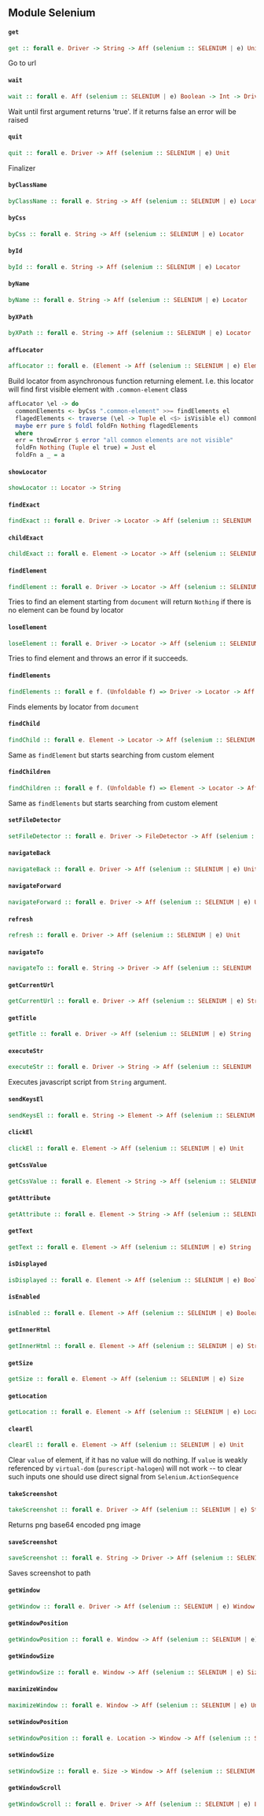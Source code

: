## Module Selenium

#### `get`

``` purescript
get :: forall e. Driver -> String -> Aff (selenium :: SELENIUM | e) Unit
```

Go to url

#### `wait`

``` purescript
wait :: forall e. Aff (selenium :: SELENIUM | e) Boolean -> Int -> Driver -> Aff (selenium :: SELENIUM | e) Unit
```

Wait until first argument returns 'true'. If it returns false an error will be raised

#### `quit`

``` purescript
quit :: forall e. Driver -> Aff (selenium :: SELENIUM | e) Unit
```

Finalizer

#### `byClassName`

``` purescript
byClassName :: forall e. String -> Aff (selenium :: SELENIUM | e) Locator
```

#### `byCss`

``` purescript
byCss :: forall e. String -> Aff (selenium :: SELENIUM | e) Locator
```

#### `byId`

``` purescript
byId :: forall e. String -> Aff (selenium :: SELENIUM | e) Locator
```

#### `byName`

``` purescript
byName :: forall e. String -> Aff (selenium :: SELENIUM | e) Locator
```

#### `byXPath`

``` purescript
byXPath :: forall e. String -> Aff (selenium :: SELENIUM | e) Locator
```

#### `affLocator`

``` purescript
affLocator :: forall e. (Element -> Aff (selenium :: SELENIUM | e) Element) -> Aff (selenium :: SELENIUM | e) Locator
```

Build locator from asynchronous function returning element.
I.e. this locator will find first visible element with `.common-element` class
```purescript
affLocator \el -> do
  commonElements <- byCss ".common-element" >>= findElements el
  flagedElements <- traverse (\el -> Tuple el <$> isVisible el) commonElements
  maybe err pure $ foldl foldFn Nothing flagedElements
  where
  err = throwError $ error "all common elements are not visible"
  foldFn Nothing (Tuple el true) = Just el
  foldFn a _ = a
```

#### `showLocator`

``` purescript
showLocator :: Locator -> String
```

#### `findExact`

``` purescript
findExact :: forall e. Driver -> Locator -> Aff (selenium :: SELENIUM | e) Element
```

#### `childExact`

``` purescript
childExact :: forall e. Element -> Locator -> Aff (selenium :: SELENIUM | e) Element
```

#### `findElement`

``` purescript
findElement :: forall e. Driver -> Locator -> Aff (selenium :: SELENIUM | e) (Maybe Element)
```

Tries to find an element starting from `document` will return `Nothing` if there
is no element can be found by locator

#### `loseElement`

``` purescript
loseElement :: forall e. Driver -> Locator -> Aff (selenium :: SELENIUM | e) Unit
```

Tries to find element and throws an error if it succeeds.

#### `findElements`

``` purescript
findElements :: forall e f. (Unfoldable f) => Driver -> Locator -> Aff (selenium :: SELENIUM | e) (f Element)
```

Finds elements by locator from `document`

#### `findChild`

``` purescript
findChild :: forall e. Element -> Locator -> Aff (selenium :: SELENIUM | e) (Maybe Element)
```

Same as `findElement` but starts searching from custom element

#### `findChildren`

``` purescript
findChildren :: forall e f. (Unfoldable f) => Element -> Locator -> Aff (selenium :: SELENIUM | e) (f Element)
```

Same as `findElements` but starts searching from custom element

#### `setFileDetector`

``` purescript
setFileDetector :: forall e. Driver -> FileDetector -> Aff (selenium :: SELENIUM | e) Unit
```

#### `navigateBack`

``` purescript
navigateBack :: forall e. Driver -> Aff (selenium :: SELENIUM | e) Unit
```

#### `navigateForward`

``` purescript
navigateForward :: forall e. Driver -> Aff (selenium :: SELENIUM | e) Unit
```

#### `refresh`

``` purescript
refresh :: forall e. Driver -> Aff (selenium :: SELENIUM | e) Unit
```

#### `navigateTo`

``` purescript
navigateTo :: forall e. String -> Driver -> Aff (selenium :: SELENIUM | e) Unit
```

#### `getCurrentUrl`

``` purescript
getCurrentUrl :: forall e. Driver -> Aff (selenium :: SELENIUM | e) String
```

#### `getTitle`

``` purescript
getTitle :: forall e. Driver -> Aff (selenium :: SELENIUM | e) String
```

#### `executeStr`

``` purescript
executeStr :: forall e. Driver -> String -> Aff (selenium :: SELENIUM | e) Foreign
```

Executes javascript script from `String` argument.

#### `sendKeysEl`

``` purescript
sendKeysEl :: forall e. String -> Element -> Aff (selenium :: SELENIUM | e) Unit
```

#### `clickEl`

``` purescript
clickEl :: forall e. Element -> Aff (selenium :: SELENIUM | e) Unit
```

#### `getCssValue`

``` purescript
getCssValue :: forall e. Element -> String -> Aff (selenium :: SELENIUM | e) String
```

#### `getAttribute`

``` purescript
getAttribute :: forall e. Element -> String -> Aff (selenium :: SELENIUM | e) String
```

#### `getText`

``` purescript
getText :: forall e. Element -> Aff (selenium :: SELENIUM | e) String
```

#### `isDisplayed`

``` purescript
isDisplayed :: forall e. Element -> Aff (selenium :: SELENIUM | e) Boolean
```

#### `isEnabled`

``` purescript
isEnabled :: forall e. Element -> Aff (selenium :: SELENIUM | e) Boolean
```

#### `getInnerHtml`

``` purescript
getInnerHtml :: forall e. Element -> Aff (selenium :: SELENIUM | e) String
```

#### `getSize`

``` purescript
getSize :: forall e. Element -> Aff (selenium :: SELENIUM | e) Size
```

#### `getLocation`

``` purescript
getLocation :: forall e. Element -> Aff (selenium :: SELENIUM | e) Location
```

#### `clearEl`

``` purescript
clearEl :: forall e. Element -> Aff (selenium :: SELENIUM | e) Unit
```

Clear `value` of element, if it has no value will do nothing.
If `value` is weakly referenced by `virtual-dom` (`purescript-halogen`)
will not work -- to clear such inputs one should use direct signal from
`Selenium.ActionSequence`

#### `takeScreenshot`

``` purescript
takeScreenshot :: forall e. Driver -> Aff (selenium :: SELENIUM | e) String
```

Returns png base64 encoded png image

#### `saveScreenshot`

``` purescript
saveScreenshot :: forall e. String -> Driver -> Aff (selenium :: SELENIUM | e) Unit
```

Saves screenshot to path

#### `getWindow`

``` purescript
getWindow :: forall e. Driver -> Aff (selenium :: SELENIUM | e) Window
```

#### `getWindowPosition`

``` purescript
getWindowPosition :: forall e. Window -> Aff (selenium :: SELENIUM | e) Location
```

#### `getWindowSize`

``` purescript
getWindowSize :: forall e. Window -> Aff (selenium :: SELENIUM | e) Size
```

#### `maximizeWindow`

``` purescript
maximizeWindow :: forall e. Window -> Aff (selenium :: SELENIUM | e) Unit
```

#### `setWindowPosition`

``` purescript
setWindowPosition :: forall e. Location -> Window -> Aff (selenium :: SELENIUM | e) Unit
```

#### `setWindowSize`

``` purescript
setWindowSize :: forall e. Size -> Window -> Aff (selenium :: SELENIUM | e) Unit
```

#### `getWindowScroll`

``` purescript
getWindowScroll :: forall e. Driver -> Aff (selenium :: SELENIUM | e) Location
```


